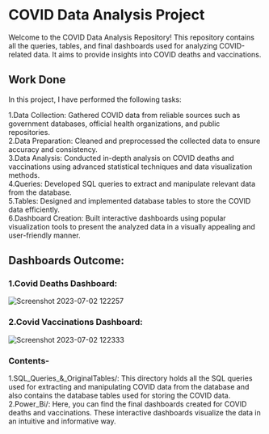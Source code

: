 # COVID Data Analysis Project
Welcome to the COVID Data Analysis Repository! This repository contains all the queries, tables, and final dashboards used for analyzing COVID-related data. It aims to provide insights into COVID deaths and vaccinations.

## Work Done
In this project, I have performed the following tasks:

1.Data Collection: Gathered COVID data from reliable sources such as government databases, official health organizations, and public repositories.<br>
2.Data Preparation: Cleaned and preprocessed the collected data to ensure accuracy and consistency.<br>
3.Data Analysis: Conducted in-depth analysis on COVID deaths and vaccinations using advanced statistical techniques and data visualization methods.<br>
4.Queries: Developed SQL queries to extract and manipulate relevant data from the database.<br>
5.Tables: Designed and implemented database tables to store the COVID data efficiently.<br>
6.Dashboard Creation: Built interactive dashboards using popular visualization tools to present the analyzed data in a visually appealing and user-friendly manner.<br>
## Dashboards Outcome:
### 1.Covid Deaths Dashboard:
![Screenshot 2023-07-02 122257](https://github.com/Soumyadeepchanda/Data_Analyst-Project-on-Covid/assets/93461379/529e06b8-c1c7-43a6-9e2e-bb6101fb62cf)

### 2.Covid Vaccinations Dashboard:
![Screenshot 2023-07-02 122333](https://github.com/Soumyadeepchanda/Data_Analyst-Project-on-Covid/assets/93461379/b137dff9-3439-4c26-bac2-86fab302b074)

### Contents-
1.SQL_Queries_&_OriginalTables/: This directory holds all the SQL queries used for extracting and manipulating COVID data from the database and also contains the database tables used for storing the COVID data.<br>
2.Power_Bi/: Here, you can find the final dashboards created for COVID deaths and vaccinations. These interactive dashboards visualize the data in an intuitive and informative way.
